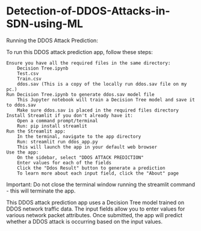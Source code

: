 # Detection-of-DDOS-Attacks-in-SDN-using-ML
Running the DDOS Attack Prediction:

To run this DDOS attack prediction app, follow these steps:

    Ensure you have all the required files in the same directory:
        Decision Tree.ipynb
        Test.csv
        Train.csv
        ddos.sav (This is a copy of the locally run ddos.sav file on my pc.)
    Run Decision Tree.ipynb to generate ddos.sav model file
        This Jupyter notebook will train a Decision Tree model and save it to ddos.sav
        Make sure ddos.sav is placed in the required files directory
    Install Streamlit if you don't already have it:
        Open a command prompt/terminal
        Run: pip install streamlit
    Run the Streamlit app:
        In the terminal, navigate to the app directory
        Run: streamlit run ddos_app.py
        This will launch the app in your default web browser
    Use the app:
        On the sidebar, select "DDOS ATTACK PREDICTION"
        Enter values for each of the fields
        Click the "Ddos Result" button to generate a prediction
        To learn more about each input field, click the "About" page

Important: Do not close the terminal window running the streamlit command - this will terminate the app.

This DDOS attack prediction app uses a Decision Tree model trained on DDOS network traffic data. The input fields allow you to enter values for various network packet attributes. Once submitted, the app will predict whether a DDOS attack is occurring based on the input values.
